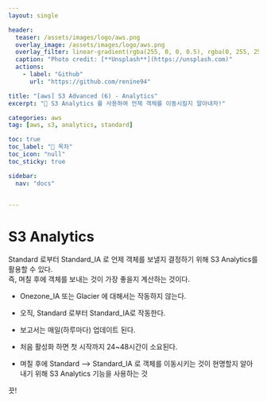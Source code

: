 ```yaml
---
layout: single

header:
  teaser: /assets/images/logo/aws.png
  overlay_image: /assets/images/logo/aws.png
  overlay_filter: linear-gradient(rgba(255, 0, 0, 0.5), rgba(0, 255, 255, 0.5))
  caption: "Photo credit: [**Unsplash**](https://unsplash.com)"
  actions:
    - label: "Github"
      url: "https://github.com/renine94"

title: "[aws] S3 Advanced (6) - Analytics"
excerpt: "🚀 S3 Analytics 를 사용하여 언제 객체를 이동시킬지 알아내자!"

categories: aws
tag: [aws, s3, analytics, standard]

toc: true
toc_label: "📕 목차"
toc_icon: "null"
toc_sticky: true

sidebar:
  nav: "docs"


---
```


# S3 Analytics



Standard 로부터 Standard_IA 로 언제 객체를 보낼지 결정하기 위해 S3 Analytics를 활용할 수 있다.<br>즉, 며칠 후에 객체를 보내는 것이 가장 좋을지 계산하는 것이다.

- Onezone_IA 또는 Glacier 에 대해서는 작동하지 않는다.
- 오직, Standard 로부터 Standard_IA로 작동한다.
- 보고서는 매일(하루마다) 업데이트 된다.
- 처음 활성화 하면 첫 시작까지 24~48시간이 소요된다.



- 며칠 후에 Standard --> Standard_IA 로 객체를 이동시키는 것이 현명할지 알아내기 위해 S3 Analytics 기능을 사용하는 것



끗!